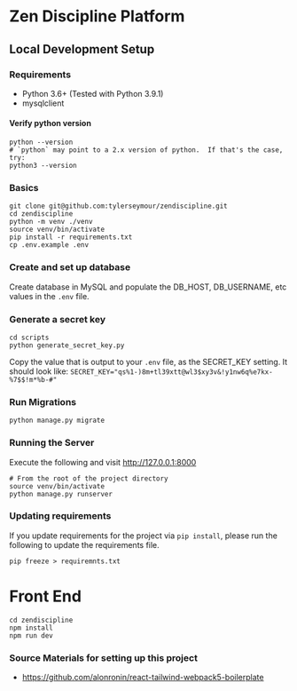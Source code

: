# Zen Discipline Platform

## Local Development Setup

### Requirements
- Python 3.6+ (Tested with Python 3.9.1)
- mysqlclient

#### Verify python version
```shell
python --version
# `python` may point to a 2.x version of python.  If that's the case, try:
python3 --version
```

### Basics
```shell
git clone git@github.com:tylerseymour/zendiscipline.git 
cd zendiscipline
python -m venv ./venv
source venv/bin/activate
pip install -r requirements.txt
cp .env.example .env
```

### Create and set up database
Create database in MySQL and populate the DB_HOST, DB_USERNAME, etc values in the `.env` file.

### Generate a secret key
```shell
cd scripts
python generate_secret_key.py
```
Copy the value that is output to your `.env` file, as the SECRET_KEY setting.  It should look like:
`SECRET_KEY="qs%1-)8m+tl39xtt@wl3$xy3v&!y1nw6q%e7kx-%7$$!m*%b-#"`

### Run Migrations
```shell
python manage.py migrate
```

### Running the Server

Execute the following and visit http://127.0.0.1:8000

```shell
# From the root of the project directory
source venv/bin/activate
python manage.py runserver
```

### Updating requirements

If you update requirements for the project via `pip install`, please run the following to update the requirements file.

```shell
pip freeze > requiremnts.txt
```

# Front End
```shell
cd zendiscipline
npm install
npm run dev
```




### Source Materials for setting up this project

- https://github.com/alonronin/react-tailwind-webpack5-boilerplate

